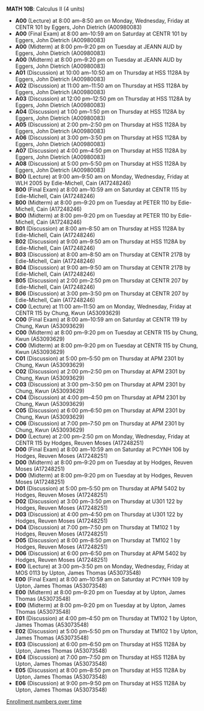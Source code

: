 **MATH 10B**: Calculus II (4 units)

- **A00** (Lecture) at 8:00 am–8:50 am on Monday, Wednesday, Friday at CENTR 101 by Eggers, John Dietrich (A00980083)
- **A00** (Final Exam) at 8:00 am–10:59 am on Saturday at CENTR 101 by Eggers, John Dietrich (A00980083)
- **A00** (Midterm) at 8:00 pm–9:20 pm on Tuesday at JEANN AUD by Eggers, John Dietrich (A00980083)
- **A00** (Midterm) at 8:00 pm–9:20 pm on Tuesday at JEANN AUD by Eggers, John Dietrich (A00980083)
- **A01** (Discussion) at 10:00 am–10:50 am on Thursday at HSS 1128A by Eggers, John Dietrich (A00980083)
- **A02** (Discussion) at 11:00 am–11:50 am on Thursday at HSS 1128A by Eggers, John Dietrich (A00980083)
- **A03** (Discussion) at 12:00 pm–12:50 pm on Thursday at HSS 1128A by Eggers, John Dietrich (A00980083)
- **A04** (Discussion) at 1:00 pm–1:50 pm on Thursday at HSS 1128A by Eggers, John Dietrich (A00980083)
- **A05** (Discussion) at 2:00 pm–2:50 pm on Thursday at HSS 1128A by Eggers, John Dietrich (A00980083)
- **A06** (Discussion) at 3:00 pm–3:50 pm on Thursday at HSS 1128A by Eggers, John Dietrich (A00980083)
- **A07** (Discussion) at 4:00 pm–4:50 pm on Thursday at HSS 1128A by Eggers, John Dietrich (A00980083)
- **A08** (Discussion) at 5:00 pm–5:50 pm on Thursday at HSS 1128A by Eggers, John Dietrich (A00980083)
- **B00** (Lecture) at 9:00 am–9:50 am on Monday, Wednesday, Friday at WLH 2005 by Edie-Michell, Cain (A17248246)
- **B00** (Final Exam) at 8:00 am–10:59 am on Saturday at CENTR 115 by Edie-Michell, Cain (A17248246)
- **B00** (Midterm) at 8:00 pm–9:20 pm on Tuesday at PETER 110 by Edie-Michell, Cain (A17248246)
- **B00** (Midterm) at 8:00 pm–9:20 pm on Tuesday at PETER 110 by Edie-Michell, Cain (A17248246)
- **B01** (Discussion) at 8:00 am–8:50 am on Thursday at HSS 1128A by Edie-Michell, Cain (A17248246)
- **B02** (Discussion) at 9:00 am–9:50 am on Thursday at HSS 1128A by Edie-Michell, Cain (A17248246)
- **B03** (Discussion) at 8:00 am–8:50 am on Thursday at CENTR 217B by Edie-Michell, Cain (A17248246)
- **B04** (Discussion) at 9:00 am–9:50 am on Thursday at CENTR 217B by Edie-Michell, Cain (A17248246)
- **B05** (Discussion) at 2:00 pm–2:50 pm on Thursday at CENTR 207 by Edie-Michell, Cain (A17248246)
- **B06** (Discussion) at 3:00 pm–3:50 pm on Thursday at CENTR 207 by Edie-Michell, Cain (A17248246)
- **C00** (Lecture) at 11:00 am–11:50 am on Monday, Wednesday, Friday at CENTR 115 by Chung, Kwun (A53093629)
- **C00** (Final Exam) at 8:00 am–10:59 am on Saturday at CENTR 119 by Chung, Kwun (A53093629)
- **C00** (Midterm) at 8:00 pm–9:20 pm on Tuesday at CENTR 115 by Chung, Kwun (A53093629)
- **C00** (Midterm) at 8:00 pm–9:20 pm on Tuesday at CENTR 115 by Chung, Kwun (A53093629)
- **C01** (Discussion) at 5:00 pm–5:50 pm on Thursday at APM 2301 by Chung, Kwun (A53093629)
- **C02** (Discussion) at 2:00 pm–2:50 pm on Thursday at APM 2301 by Chung, Kwun (A53093629)
- **C03** (Discussion) at 3:00 pm–3:50 pm on Thursday at APM 2301 by Chung, Kwun (A53093629)
- **C04** (Discussion) at 4:00 pm–4:50 pm on Thursday at APM 2301 by Chung, Kwun (A53093629)
- **C05** (Discussion) at 6:00 pm–6:50 pm on Thursday at APM 2301 by Chung, Kwun (A53093629)
- **C06** (Discussion) at 7:00 pm–7:50 pm on Thursday at APM 2301 by Chung, Kwun (A53093629)
- **D00** (Lecture) at 2:00 pm–2:50 pm on Monday, Wednesday, Friday at CENTR 115 by Hodges, Reuven Moses (A17248251)
- **D00** (Final Exam) at 8:00 am–10:59 am on Saturday at PCYNH 106 by Hodges, Reuven Moses (A17248251)
- **D00** (Midterm) at 8:00 pm–9:20 pm on Tuesday at   by Hodges, Reuven Moses (A17248251)
- **D00** (Midterm) at 8:00 pm–9:20 pm on Tuesday at   by Hodges, Reuven Moses (A17248251)
- **D01** (Discussion) at 5:00 pm–5:50 pm on Thursday at APM 5402 by Hodges, Reuven Moses (A17248251)
- **D02** (Discussion) at 3:00 pm–3:50 pm on Thursday at U301 122 by Hodges, Reuven Moses (A17248251)
- **D03** (Discussion) at 4:00 pm–4:50 pm on Thursday at U301 122 by Hodges, Reuven Moses (A17248251)
- **D04** (Discussion) at 7:00 pm–7:50 pm on Thursday at TM102 1 by Hodges, Reuven Moses (A17248251)
- **D05** (Discussion) at 8:00 pm–8:50 pm on Thursday at TM102 1 by Hodges, Reuven Moses (A17248251)
- **D06** (Discussion) at 6:00 pm–6:50 pm on Thursday at APM 5402 by Hodges, Reuven Moses (A17248251)
- **E00** (Lecture) at 3:00 pm–3:50 pm on Monday, Wednesday, Friday at MOS 0113 by Upton, James Thomas (A53073548)
- **E00** (Final Exam) at 8:00 am–10:59 am on Saturday at PCYNH 109 by Upton, James Thomas (A53073548)
- **E00** (Midterm) at 8:00 pm–9:20 pm on Tuesday at   by Upton, James Thomas (A53073548)
- **E00** (Midterm) at 8:00 pm–9:20 pm on Tuesday at   by Upton, James Thomas (A53073548)
- **E01** (Discussion) at 4:00 pm–4:50 pm on Thursday at TM102 1 by Upton, James Thomas (A53073548)
- **E02** (Discussion) at 5:00 pm–5:50 pm on Thursday at TM102 1 by Upton, James Thomas (A53073548)
- **E03** (Discussion) at 6:00 pm–6:50 pm on Thursday at HSS 1128A by Upton, James Thomas (A53073548)
- **E04** (Discussion) at 7:00 pm–7:50 pm on Thursday at HSS 1128A by Upton, James Thomas (A53073548)
- **E05** (Discussion) at 8:00 pm–8:50 pm on Thursday at HSS 1128A by Upton, James Thomas (A53073548)
- **E06** (Discussion) at 9:00 pm–9:50 pm on Thursday at HSS 1128A by Upton, James Thomas (A53073548)

[Enrollment numbers over time](./MATH10B.tsv)
